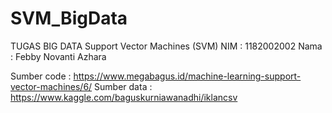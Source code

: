 # SVM_BigData
TUGAS BIG DATA
Support Vector Machines (SVM) 
NIM : 1182002002 
Nama : Febby Novanti Azhara

Sumber code : https://www.megabagus.id/machine-learning-support-vector-machines/6/ 
Sumber data : https://www.kaggle.com/baguskurniawanadhi/iklancsv
